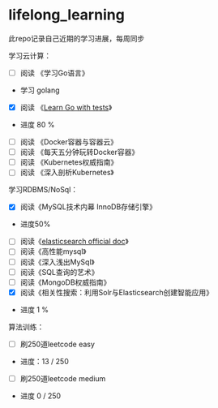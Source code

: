 # lifelong_learning
此repo记录自己近期的学习进展，每周同步

学习云计算：

- [ ] 阅读 《学习Go语言》
- 学习 golang
- [x] 阅读 《[Learn Go with tests](https://studygolang.gitbook.io/learn-go-with-tests/)》
- 进度 80 %
- [ ] 阅读 《Docker容器与容器云》
- [ ] 阅读 《每天五分钟玩转Docker容器》
- [ ] 阅读 《Kubernetes权威指南》
- [ ] 阅读 《深入剖析Kubernetes》

学习RDBMS/NoSql：

- [x] 阅读《MySQL技术内幕 InnoDB存储引擎》
- 进度50%
- [ ] 阅读《[elasticsearch official doc](https://www.elastic.co/guide/en/elasticsearch/reference/6.0/getting-started.html)》
- [ ] 阅读《高性能mysql》
- [ ] 阅读《深入浅出MySql》
- [ ] 阅读《SQL查询的艺术》
- [ ] 阅读《MongoDB权威指南》
- [x] 阅读《相关性搜索：利用Solr与Elasticsearch创建智能应用》
- 进度 1 %

算法训练：

- [ ] 刷250道leetcode easy
- 进度：13 / 250

- [ ] 刷250道leetcode medium
- 进度 0 / 250
